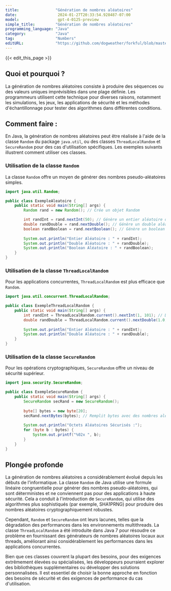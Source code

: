 ```yaml
---
title:                "Génération de nombres aléatoires"
date:                  2024-01-27T20:33:54.928487-07:00
model:                 gpt-4-0125-preview
simple_title:         "Génération de nombres aléatoires"
programming_language: "Java"
category:             "Java"
tag:                  "Numbers"
editURL:              "https://github.com/dogweather/forkful/blob/master/content/fr/java/generating-random-numbers.md"
---
```


{{< edit_this_page >}}

## Quoi et pourquoi ?

La génération de nombres aléatoires consiste à produire des séquences ou des valeurs uniques imprévisibles dans une plage définie. Les programmeurs utilisent cette technique pour diverses raisons, notamment les simulations, les jeux, les applications de sécurité et les méthodes d'échantillonnage pour tester des algorithmes dans différentes conditions.

## Comment faire :

En Java, la génération de nombres aléatoires peut être réalisée à l'aide de la classe `Random` du package `java.util`, ou des classes `ThreadLocalRandom` et `SecureRandom` pour des cas d'utilisation spécifiques. Les exemples suivants illustrent comment utiliser ces classes.

### Utilisation de la classe `Random`
La classe `Random` offre un moyen de générer des nombres pseudo-aléatoires simples.

```Java
import java.util.Random;

public class ExempleAleatoire {
    public static void main(String[] args) {
        Random rand = new Random(); // Crée un objet Random

        int randInt = rand.nextInt(50); // Génère un entier aléatoire de 0 à 49
        double randDouble = rand.nextDouble(); // Génère un double aléatoire entre 0.0 et 1.0
        boolean randBoolean = rand.nextBoolean(); // Génère un boolean aléatoire
        
        System.out.println("Entier Aléatoire : " + randInt);
        System.out.println("Double Aléatoire : " + randDouble);
        System.out.println("Boolean Aléatoire : " + randBoolean);
    }
}
```

### Utilisation de la classe `ThreadLocalRandom`
Pour les applications concurrentes, `ThreadLocalRandom` est plus efficace que `Random`.

```Java
import java.util.concurrent.ThreadLocalRandom;

public class ExempleThreadLocalRandom {
    public static void main(String[] args) {
        int randInt = ThreadLocalRandom.current().nextInt(1, 101); // De 1 à 100
        double randDouble = ThreadLocalRandom.current().nextDouble(1.0, 10.0); // De 1.0 à 10.0
        
        System.out.println("Entier Aléatoire : " + randInt);
        System.out.println("Double Aléatoire : " + randDouble);
    }
}
```

### Utilisation de la classe `SecureRandom`
Pour les opérations cryptographiques, `SecureRandom` offre un niveau de sécurité supérieur.

```Java
import java.security.SecureRandom;

public class ExempleSecureRandom {
    public static void main(String[] args) {
        SecureRandom secRand = new SecureRandom();
        
        byte[] bytes = new byte[20];
        secRand.nextBytes(bytes); // Remplit bytes avec des nombres aléatoires sécurisés
        
        System.out.println("Octets Aléatoires Sécurisés :");
        for (byte b : bytes) {
            System.out.printf("%02x ", b);
        }
    }
}
```

## Plongée profonde

La génération de nombres aléatoires a considérablement évolué depuis les débuts de l'informatique. La classe `Random` de Java utilise une formule linéaire congruentielle pour générer des nombres pseudo-aléatoires, qui sont déterministes et ne conviennent pas pour des applications à haute sécurité. Cela a conduit à l'introduction de `SecureRandom`, qui utilise des algorithmes plus sophistiqués (par exemple, SHA1PRNG) pour produire des nombres aléatoires cryptographiquement robustes.

Cependant, `Random` et `SecureRandom` ont leurs lacunes, telles que la dégradation des performances dans les environnements multithreads. La classe `ThreadLocalRandom` a été introduite dans Java 7 pour résoudre ce problème en fournissant des générateurs de nombres aléatoires locaux aux threads, améliorant ainsi considérablement les performances dans les applications concurrentes.

Bien que ces classes couvrent la plupart des besoins, pour des exigences extrêmement élevées ou spécialisées, les développeurs pourraient explorer des bibliothèques supplémentaires ou développer des solutions personnalisées. Il est essentiel de choisir la bonne approche en fonction des besoins de sécurité et des exigences de performance du cas d'utilisation.
